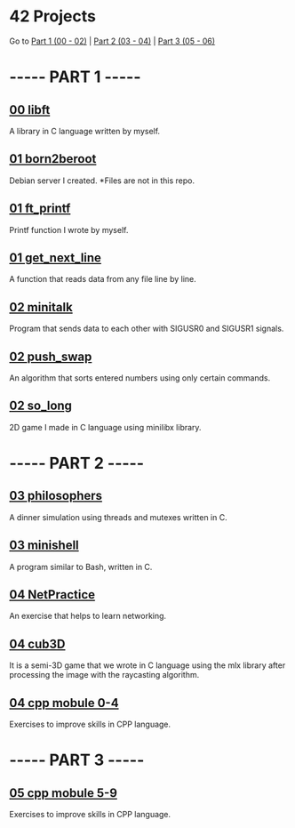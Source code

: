 # 42 Projects
Go to
[Part 1 (00 - 02)](#------part-1------)
|
[Part 2 (03 - 04)](#------part-2------)
|
[Part 3 (05 - 06)](#------part-3------)

# ----- PART 1 -----

## [00 libft](https://github.com/Muratmirsad/42/tree/master/00%20Libft/)

A library in C language written by myself.

## [01 born2beroot](https://github.com/Muratmirsad/42/tree/master/01%20born2beroot/)

Debian server I created. *Files are not in this repo.

## [01 ft_printf](https://github.com/Muratmirsad/42/tree/master/01%20ft_printf/)

Printf function I wrote by myself.

## [01 get_next_line](https://github.com/Muratmirsad/42/tree/master/01%20get_next_line/)

A function that reads data from any file line by line.

## [02 minitalk](https://github.com/Muratmirsad/42/tree/master/02%20minitalk/)

Program that sends data to each other with SIGUSR0 and SIGUSR1 signals.

## [02 push_swap](https://github.com/Muratmirsad/42/tree/master/02%20push_swap/)

An algorithm that sorts entered numbers using only certain commands.

## [02 so_long](https://github.com/Muratmirsad/42/tree/master/02%20so_long/)

2D game I made in C language using minilibx library.

# ----- PART 2 -----

## [03 philosophers](https://github.com/Muratmirsad/42/tree/master/03%20philosophers/)

A dinner simulation using threads and mutexes written in C.

## [03 minishell](https://github.com/Muratmirsad/42/tree/master/03%20minishell/)

A program similar to Bash, written in C.

## [04 NetPractice](https://github.com/Muratmirsad/42/tree/master/04%20NetPractice/)

An exercise that helps to learn networking.

## [04 cub3D](https://github.com/Muratmirsad/42/tree/master/04%20cub3D/)

It is a semi-3D game that we wrote in C language using the mlx library after processing the image with the raycasting algorithm.

## [04 cpp mobule 0-4](https://github.com/Muratmirsad/42/tree/master/04%20cpp%20module%200-4/)

Exercises to improve skills in CPP language.

# ----- PART 3 -----

## [05 cpp mobule 5-9](https://github.com/Muratmirsad/42/tree/master/05%20cpp%20module%205-9/)

Exercises to improve skills in CPP language.
